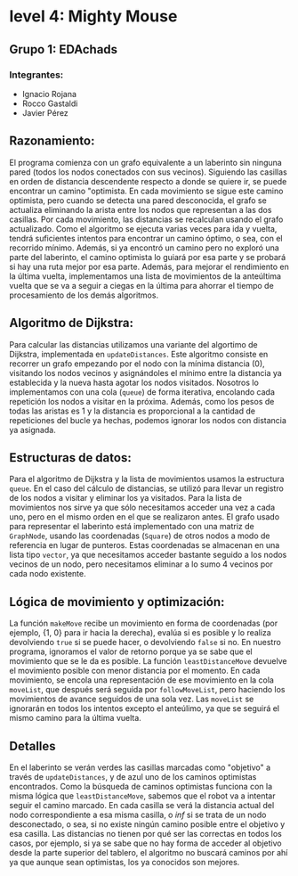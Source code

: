 # level 4: Mighty Mouse

## Grupo 1: EDAchads
### Integrantes:
* Ignacio Rojana
* Rocco Gastaldi
* Javier Pérez

## Razonamiento:
El programa comienza con un grafo equivalente a un laberinto sin ninguna pared (todos los nodos conectados con sus vecinos). Siguiendo las casillas en orden de distancia descendente respecto a donde se quiere ir, se puede encontrar un camino "optimista. En cada movimiento se sigue este camino optimista, pero cuando se detecta una pared desconocida, el grafo se actualiza eliminando la arista entre los nodos que representan a las dos casillas. Por cada movimiento, las distancias se recalculan usando el grafo actualizado. Como el algoritmo se ejecuta varias veces para ida y vuelta, tendrá suficientes intentos para encontrar un camino óptimo, o sea, con el recorrido mínimo. Además, si ya encontró un camino pero no exploró una parte del laberinto, el camino optimista lo guiará por esa parte y se probará si hay una ruta mejor por esa parte. Además, para mejorar el rendimiento en la última vuelta, implementamos una lista de movimientos de la anteúltima vuelta que se va a seguir a ciegas en la última para ahorrar el tiempo de procesamiento de los demás algoritmos.

## Algoritmo de Dijkstra:
Para calcular las distancias utilizamos una variante del algortimo de Dijkstra, implementada en `updateDistances`. Este algoritmo consiste en recorrer un grafo empezando por el nodo con la mínima distancia (0), visitando los nodos vecinos y asignándoles el mínimo entre la distancia ya establecida y la nueva hasta agotar los nodos visitados. Nosotros lo implementamos con una cola (`queue`) de forma iterativa, encolando cada repetición los nodos a visitar en la próxima. Además, como los pesos de todas las aristas es 1 y la distancia es proporcional a la cantidad de repeticiones del bucle ya hechas, podemos ignorar los nodos con distancia ya asignada.

## Estructuras de datos:
Para el algoritmo de Dijkstra y la lista de movimientos usamos la estructura `queue`. En el caso del cálculo de distancias, se utilizó para llevar un registro de los nodos a visitar y eliminar los ya visitados. Para la lista de movimientos nos sirve ya que sólo necesitamos acceder una vez a cada uno, pero en el mismo orden en el que se realizaron antes.
El grafo usado para representar el laberinto está implementado con una matriz de `GraphNode`, usando las coordenadas (`Square`) de otros nodos a modo de referencia en lugar de punteros. Estas coordenadas se almacenan en una lista tipo `vector`, ya que necesitamos acceder bastante seguido a los nodos vecinos de un nodo, pero necesitamos eliminar a lo sumo 4 vecinos por cada nodo existente.

## Lógica de movimiento y optimización:
La función `makeMove` recibe un movimiento en forma de coordenadas (por ejemplo, {1, 0} para ir hacia la derecha), evalúa si es posible y lo realiza devolviendo `true` si se puede hacer, o devolviendo `false` si no. En nuestro programa, ignoramos el valor de retorno porque ya se sabe que el movimiento que se le da es posible. La función `leastDistanceMove` devuelve el movimiento posible con menor distancia por el momento. En cada movimiento, se encola una representación de ese movimiento en la cola `moveList`, que después será seguida por `followMoveList`, pero haciendo los movimientos de avance seguidos de una sola vez. Las `moveList` se ignorarán en todos los intentos excepto el anteúlimo, ya que se seguirá el mismo camino para la última vuelta.

## Detalles
En el laberinto se verán verdes las casillas marcadas como "objetivo" a través de `updateDistances`, y de azul uno de los caminos optimistas encontrados. Como la búsqueda de caminos optimistas funciona con la misma lógica que `leastDistanceMove`, sabemos que el robot va a intentar seguir el camino marcado. En cada casilla se verá la distancia actual del nodo correspondiente a esa misma casilla, o *_inf_* si se trata de un nodo desconectado, o sea, si no existe ningún camino posible entre el objetivo y esa casilla. Las distancias no tienen por qué ser las correctas en todos los casos, por ejemplo, si ya se sabe que no hay forma de acceder al objetivo desde la parte superior del tablero, el algoritmo no buscará caminos por ahí ya que aunque sean optimistas, los ya conocidos son mejores.
